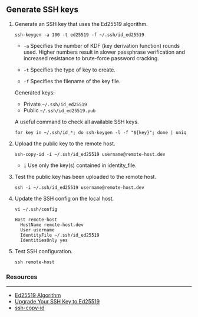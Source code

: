 ## Generate SSH keys
1. Generate an SSH key that uses the Ed25519 algorithm.

    ```
    ssh-keygen -a 100 -t ed25519 -f ~/.ssh/id_ed25519
    ```

    - `-a` Specifies the number of KDF (key derivation function) rounds used.  Higher numbers result in slower passphrase verification and increased resistance to brute-force password cracking.

    - `-t` Specifies the type of key to create.

    - `-f` Specifies the filename of the key file.

      

    Generated keys:

    - Private `~/.ssh/id_ed25519`
    - Public `~/.ssh/id_ed25519.pub`

    

    A useful command to check all available SSH keys.

    ```
    for key in ~/.ssh/id_*; do ssh-keygen -l -f "${key}"; done | uniq
    ```

    

2. Upload the public key to the remote host.

    ```
    ssh-copy-id -i ~/.ssh/id_ed25519 username@remote-host.dev
    ```

    - `i` Use only the key(s) contained in identity_file.

    

3. Test the public key has been uploaded to the remote host.

    ```
    ssh -i ~/.ssh/id_ed25519 username@remote-host.dev
    ```

    

4. Update the SSH config on the local host.

    ```
    vi ~/.ssh/config
    ```

    ```
    Host remote-host 
      HostName remote-host.dev 
      User username
      IdentityFile ~/.ssh/id_ed25519
      IdentitiesOnly yes
    ```

    

5. Test SSH configuration.

    ```
    ssh remote-host
    ```



### Resources
---
- [Ed25519 Algorithm](https://ed25519.cr.yp.to/)
- [Upgrade Your SSH Key to Ed25519](https://medium.com/risan/upgrade-your-ssh-key-to-ed25519-c6e8d60d3c54)
- [ssh-copy-id](https://www.ssh.com/ssh/copy-id)

